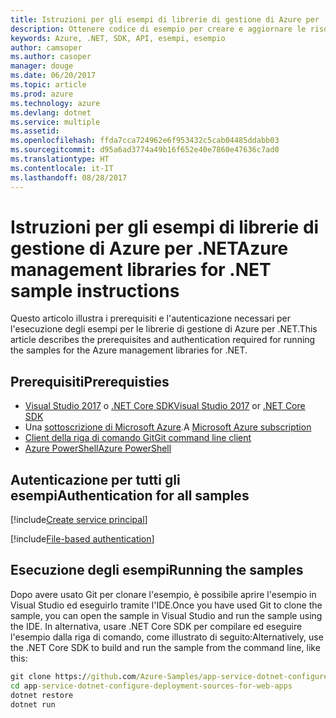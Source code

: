 ```yaml
---
title: Istruzioni per gli esempi di librerie di gestione di Azure per .NET
description: Ottenere codice di esempio per creare e aggiornare le risorse con le librerie di gestione di Azure management per .NET.
keywords: Azure, .NET, SDK, API, esempi, esempio
author: camsoper
ms.author: casoper
manager: douge
ms.date: 06/20/2017
ms.topic: article
ms.prod: azure
ms.technology: azure
ms.devlang: dotnet
ms.service: multiple
ms.assetid: 
ms.openlocfilehash: ffda7cca724962e6f953432c5cab04485ddabb03
ms.sourcegitcommit: d95a6ad3774a49b16f652e40e7860e47636c7ad0
ms.translationtype: HT
ms.contentlocale: it-IT
ms.lasthandoff: 08/28/2017
---
```

# <a name="azure-management-libraries-for-net-sample-instructions"></a><span data-ttu-id="cb41a-104">Istruzioni per gli esempi di librerie di gestione di Azure per .NET</span><span class="sxs-lookup"><span data-stu-id="cb41a-104">Azure management libraries for .NET sample instructions</span></span>

<span data-ttu-id="cb41a-105">Questo articolo illustra i prerequisiti e l'autenticazione necessari per l'esecuzione degli esempi per le librerie di gestione di Azure per .NET.</span><span class="sxs-lookup"><span data-stu-id="cb41a-105">This article describes the prerequisites and authentication required for running the samples for the Azure management libraries for .NET.</span></span>

## <a name="prerequisties"></a><span data-ttu-id="cb41a-106">Prerequisiti</span><span class="sxs-lookup"><span data-stu-id="cb41a-106">Prerequisties</span></span> 

* [<span data-ttu-id="cb41a-107">Visual Studio 2017](https://www.visualstudio.com/vs/) o [.NET Core SDK</span><span class="sxs-lookup"><span data-stu-id="cb41a-107">Visual Studio 2017](https://www.visualstudio.com/vs/) or [.NET Core SDK</span></span>](https://www.microsoft.com/net/download/core)
* <span data-ttu-id="cb41a-108">Una [sottoscrizione di Microsoft Azure](https://azure.microsoft.com/free/).</span><span class="sxs-lookup"><span data-stu-id="cb41a-108">A [Microsoft Azure subscription](https://azure.microsoft.com/free/)</span></span>
* [<span data-ttu-id="cb41a-109">Client della riga di comando Git</span><span class="sxs-lookup"><span data-stu-id="cb41a-109">Git command line client</span></span>](https://git-scm.com/)
* [<span data-ttu-id="cb41a-110">Azure PowerShell</span><span class="sxs-lookup"><span data-stu-id="cb41a-110">Azure PowerShell</span></span>](https://docs.microsoft.com/en-us/powershell/azure/install-azurerm-ps)

## <a name="authentication-for-all-samples"></a><span data-ttu-id="cb41a-111">Autenticazione per tutti gli esempi</span><span class="sxs-lookup"><span data-stu-id="cb41a-111">Authentication for all samples</span></span>

[!include[Create service principal](includes/create-sp.md)]

[!include[File-based authentication](includes/file-based-auth.md)]

## <a name="running-the-samples"></a><span data-ttu-id="cb41a-112">Esecuzione degli esempi</span><span class="sxs-lookup"><span data-stu-id="cb41a-112">Running the samples</span></span>

<span data-ttu-id="cb41a-113">Dopo avere usato Git per clonare l'esempio, è possibile aprire l'esempio in Visual Studio ed eseguirlo tramite l'IDE.</span><span class="sxs-lookup"><span data-stu-id="cb41a-113">Once you have used Git to clone the sample, you can open the sample in Visual Studio and run the sample using the IDE.</span></span>  <span data-ttu-id="cb41a-114">In alternativa, usare .NET Core SDK per compilare ed eseguire l'esempio dalla riga di comando, come illustrato di seguito:</span><span class="sxs-lookup"><span data-stu-id="cb41a-114">Alternatively, use the .NET Core SDK to build and run the sample from the command line, like this:</span></span>

```cmd
git clone https://github.com/Azure-Samples/app-service-dotnet-configure-deployment-sources-for-web-apps.git
cd app-service-dotnet-configure-deployment-sources-for-web-apps
dotnet restore
dotnet run
```